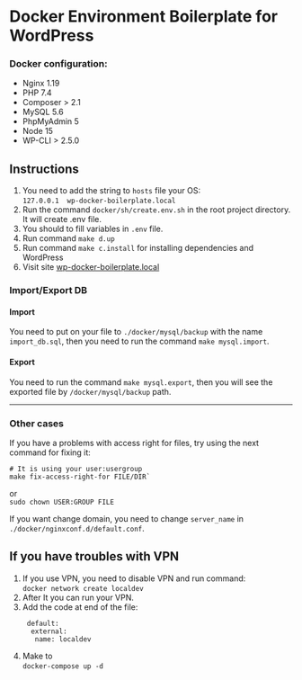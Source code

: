 # Docker Environment Boilerplate for WordPress

### Docker configuration:
- Nginx 1.19
- PHP 7.4
- Composer > 2.1  
- MySQL 5.6
- PhpMyAdmin 5
- Node 15
- WP-CLI > 2.5.0

## Instructions
1. You need to add the string to `hosts` file your OS:  
`127.0.0.1 	wp-docker-boilerplate.local`
2. Run the command `docker/sh/create.env.sh` in the root project directory. It will create .env file.
3. You should to fill variables in `.env` file.  
4. Run command `make d.up`
5. Run command `make c.install` for installing dependencies and WordPress
6. Visit site [wp-docker-boilerplate.local](http://wp-docker-boilerplate.local)   

### Import/Export DB

#### Import  
You need to put on your file to `./docker/mysql/backup` with the name `import_db.sql`, then you need to run the command `make mysql.import`.

#### Export
You need to run the command `make mysql.export`, then you will see the exported file by `/docker/mysql/backup` path.

---
### Other cases
If you have a problems with access right for files, try using the next command for fixing it:

```
# It is using your user:usergroup
make fix-access-right-for FILE/DIR`
``` 
or  
`sudo chown USER:GROUP FILE`

If you want change domain, you need to change `server_name` in `./docker/nginxconf.d/default.conf`.


##  If you have troubles with VPN
1. If you use VPN, you need to disable VPN and run command:  
`docker network create localdev`
2. After It you can run your VPN.
3. Add the code at end of the file:
   ```networks:
    default:
     external:
      name: localdev
3. Make to  
 `docker-compose up -d`
 
 

